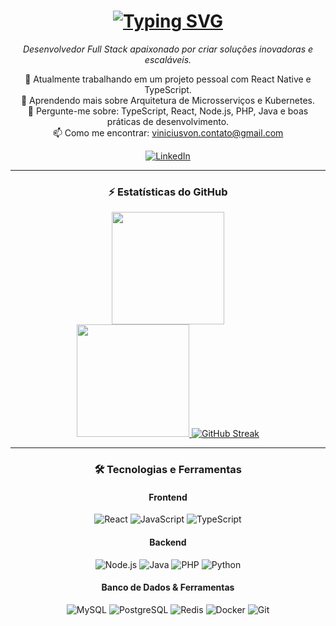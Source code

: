 <h1 align="center">
  <a href="https://git.io/typing-svg">
    <img src="https://readme-typing-svg.herokuapp.com?font=Fira+Code&size=30&pause=1000&color=33F7F7&center=true&width=500&lines=Ol%C3%A1%2C+Eu+sou+o+Vinícius+von+Glehn!+%F0%9F%91%8B" alt="Typing SVG" />
  </a>
</h1>

<p align="center">
  <em>Desenvolvedor Full Stack apaixonado por criar soluções inovadoras e escaláveis.</em>
</p>
<p align="center">
  🔭 Atualmente trabalhando em um projeto pessoal com React Native e TypeScript.<br>
  🌱 Aprendendo mais sobre Arquitetura de Microsserviços e Kubernetes.<br>
  💬 Pergunte-me sobre: TypeScript, React, Node.js, PHP, Java e boas práticas de desenvolvimento.<br>
  📫 Como me encontrar: <a href="mailto:viniciusvon.contato@gmail.com">viniciusvon.contato@gmail.com</a>
</p>

<div align="center"> 
  <a href="https://www.linkedin.com/in/vinicius-von-glehn-severo-171684225/" target="_blank"><img src="https://img.shields.io/badge/LinkedIn-0077B5?style=for-the-badge&logo=linkedin&logoColor=white" alt="LinkedIn"></a>
</div>

<hr>

<h3 align="center">⚡ Estatísticas do GitHub</h3>
<div align="center">
  <a href="https://github.com/ViniciusVon">
    <img height="180em" src="https://github-readme-stats.vercel.app/api?username=ViniciusVon&show_icons=true&theme=catppuccin_latte&include_all_commits=true&count_private=true"/>
  </a>
</div>

<div align="center">
  <a href="https://github.com/ViniciusVon">
    <img height="180em" src="https://github-readme-stats.vercel.app/api/top-langs/?username=ViniciusVon&layout=compact&langs_count=7&hide=javascript,css,html&theme=catppuccin_latte"/>
  </a>
  <a href="https://git.io/streak-stats"><img src="https://streak-stats.demolab.com?user=ViniciusVon&short_numbers=true&mode=weekly&theme=catppuccin_latte" alt="GitHub Streak" /></a>
</div>
<hr>

<h3 align="center">🛠️ Tecnologias e Ferramentas</h3>
<div align="center">
  <h4>Frontend</h4>
  <p>
    <img src="https://img.shields.io/badge/React-20232A?style=for-the-badge&logo=react&logoColor=61DAFB" alt="React">
    <img src="https://img.shields.io/badge/JavaScript-F7DF1E?style=for-the-badge&logo=javascript&logoColor=black" alt="JavaScript">
    <img src="https://img.shields.io/badge/TypeScript-007ACC?style=for-the-badge&logo=typescript&logoColor=white" alt="TypeScript">
  </p>
  <h4>Backend</h4>
  <p>
    <img src="https://img.shields.io/badge/Node.js-339933?style=for-the-badge&logo=nodedotjs&logoColor=white" alt="Node.js">
    <img src="https://img.shields.io/badge/Java-ED8B00?style=for-the-badge&logo=openjdk&logoColor=white" alt="Java">
    <img src="https://img.shields.io/badge/PHP-777BB4?style=for-the-badge&logo=php&logoColor=white" alt="PHP">
    <img src="https://img.shields.io/badge/Python-3776AB?style=for-the-badge&logo=python&logoColor=white" alt="Python">
  </p>
  <h4>Banco de Dados & Ferramentas</h4>
  <p>
    <img src="https://img.shields.io/badge/MySQL-4479A1?style=for-the-badge&logo=mysql&logoColor=white" alt="MySQL">
    <img src="https://img.shields.io/badge/PostgreSQL-316192?style=for-the-badge&logo=postgresql&logoColor=white" alt="PostgreSQL">
    <img src="https://img.shields.io/badge/Redis-DC382D?style=for-the-badge&logo=redis&logoColor=white" alt="Redis">
    <img src="https://img.shields.io/badge/Docker-2496ED?style=for-the-badge&logo=docker&logoColor=white" alt="Docker">
    <img src="https://img.shields.io/badge/Git-F05032?style=for-the-badge&logo=git&logoColor=white" alt="Git">
  </p>
</div>
